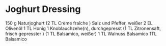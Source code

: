 Joghurt Dressing
=============
150 g Naturjoghurt 
(2 TL  Crème fraîche )
Salz und Pfeffer, weißer 
2 EL Olivenöl 
1 TL Honig 
1 Knoblauchzehe(n), durchgepresst 
(1 TL Zitronensaft, frisch gepresster )
(1 TL Balsamico, weißer)
1 TL Walnuss Balsamico
1TL Balsamico
